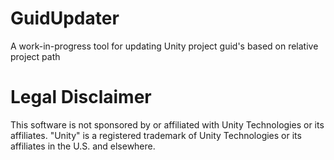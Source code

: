 # GuidUpdater

A work-in-progress tool for updating Unity project guid's based on relative project path

# Legal Disclaimer

This software is not sponsored by or affiliated with Unity Technologies or its affiliates. "Unity" is a registered trademark of Unity Technologies or its affiliates in the U.S. and elsewhere.